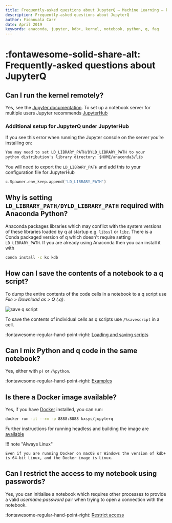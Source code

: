 ```yaml
---
title: Frequently-asked questions about JupyterQ – Machine Learning – kdb+ and q documentation
description: Frequently-asked questions about JupyterQ
author: Fionnuala Carr
date: April 2019
keywords: anaconda, jupyter, kdb+, kernel, notebook, python, q, faq
---
```


# :fontawesome-solid-share-alt: Frequently-asked questions about JupyterQ




## Can I run the kernel remotely?

Yes, see the [Jupyter documentation](https://jupyter-notebook.readthedocs.io/en/stable/public_server.html). To set up a notebook server for multiple users Jupyter recommends [JupyterHub](https://jupyterhub.readthedocs.io/en/latest/index.html)


### Additional setup for JupyterQ under JupyterHub

If you see this error when running the Jupyter console on the server you’re installing on:

```txt
You may need to set LD_LIBRARY_PATH/DYLD_LIBRARY_PATH to your
python distribution's library directory: $HOME/anaconda3/lib
```

You will need to export the `LD_LIBRARY_PATH` and add this to your configuration file for JupyterHub

```python
c.Spawner.env_keep.append('LD_LIBRARY_PATH')
```

## Why is setting `LD_LIBRARY_PATH/DYLD_LIBRARY_PATH` required with Anaconda Python?

Anaconda packages libraries which may conflict with the system versions of these libraries loaded by q at startup e.g. `libssl` or `libz`. There is a Conda packaged version of q which doesn't require setting `LD_LIBRARY_PATH`. If you are already using Anaconda then you can install it with

```bash
conda install -c kx kdb
```

## How can I save the contents of a notebook to a q script?

To dump the entire contents of the code cells in a notebook to a q script use
_File > Download as > Q (.q)_.

![save q script](img/save_qscript.png)

To save the contents of individual cells as q scripts use `/%savescript` in a cell.

:fontawesome-regular-hand-point-right:
[Loading and saving scripts](../notebooks/#loading-and-saving-code)


## Can I mix Python and q code in the same notebook? 

Yes, either with `p)` or `/%python`.

:fontawesome-regular-hand-point-right:
[Examples](../notebooks/#python-and-inline-display)


## Is there a Docker image available?

Yes, if you have [Docker](https://docs.docker.com/install/) installed, you can run:

```bash
docker run -it --rm -p 8888:8888 kxsys/jupyterq
```

Further instructions for running headless and building the image are [available](https://github.com/KxSystems/jupyterq/blob/master/README.md#docker)

!!! note "Always Linux"

    Even if you are running Docker on macOS or Windows the version of kdb+ is 64-bit Linux, and the Docker image is Linux.


## Can I restrict the access to my notebook using passwords?

Yes, you can initialise a notebook which requires other processes to provide a valid *username:password* pair when trying to open a connection with the notebook.

:fontawesome-regular-hand-point-right:
[Restrict access](../notebooks/#restrict-access-to-a-notebook-using-passwords)

